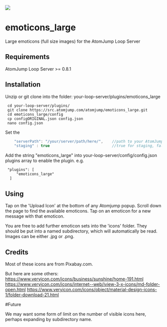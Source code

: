 <img src="https://atomjump.com/images/logo80.png">

# emoticons_large
Large emoticons (full size images) for the AtomJump Loop Server


## Requirements

AtomJump Loop Server >= 0.8.1

## Installation

Unzip or git clone into the folder: your-loop-server/plugins/emoticons_large

```
 cd your-loop-server/plugins/
 git clone https://src.atomjump.com/atomjump/emoticons_large.git
 cd emoticons_large/config
 cp configORIGINAL.json config.json
 nano config.json
```

Set the 	

```javascript
	"serverPath": "/your/server/path/here/",	//path to your AtomJump Loop server
	"staging" : true							//true for staging, false for production version of config
```

Add the string "emoticons_large" into your-loop-server/config/config.json plugins array to enable the plugin. e.g. 

     "plugins": [
         "emoticons_large"
      ]
      
      
## Using

Tap on the 'Upload Icon' at the bottom of any Atomjump popup. Scroll down the page to find the available emoticons.
Tap on an emoticon for a new message with that emoticon.

You are free to add further emoticon sets into the 'icons' folder. They should be put into a named subdirectory, which
will automatically be read. Images can be either .jpg or .png.


## Credits
Most of these icons are from Pixabay.com.

But here are some others:
https://www.veryicon.com/icons/business/sunshine/home-191.html
https://www.veryicon.com/icons/internet--web/iview-3-x-icons/md-folder-open.html
https://www.veryicon.com/icons/object/material-design-icons-1/folder-download-21.html


#Future

We may want some form of limit on the number of visible icons here, perhaps expanding by subdirectory name.
